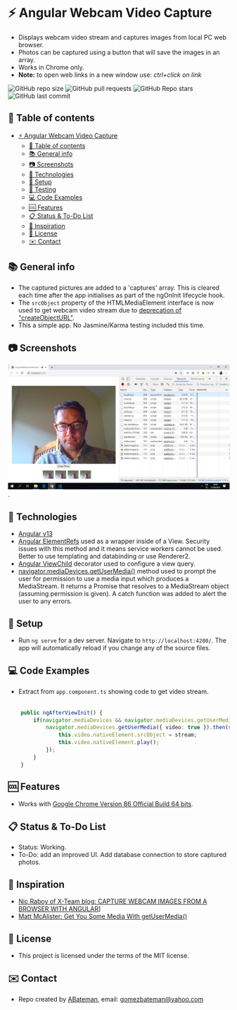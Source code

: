 # :zap: Angular Webcam Video Capture

* Displays webcam video stream and captures images from local PC web browser.
* Photos can be captured using a button that will save the images in an array.
* Works in Chrome only.
* **Note:** to open web links in a new window use: _ctrl+click on link_

![GitHub repo size](https://img.shields.io/github/repo-size/AndrewJBateman/angular-webcam-video-capture?style=plastic)
![GitHub pull requests](https://img.shields.io/github/issues-pr/AndrewJBateman/angular-webcam-video-capture?style=plastic)
![GitHub Repo stars](https://img.shields.io/github/stars/AndrewJBateman/angular-webcam-video-capture?style=plastic)
![GitHub last commit](https://img.shields.io/github/last-commit/AndrewJBateman/angular-webcam-video-capture?style=plastic)

## :page_facing_up: Table of contents

* [:zap: Angular Webcam Video Capture](#zap-angular-webcam-video-capture)
  * [:page_facing_up: Table of contents](#page_facing_up-table-of-contents)
  * [:books: General info](#books-general-info)
  * [:camera: Screenshots](#camera-screenshots)
  * [:signal_strength: Technologies](#signal_strength-technologies)
  * [:floppy_disk: Setup](#floppy_disk-setup)
  * [:wrench: Testing](#wrench-testing)
  * [:computer: Code Examples](#computer-code-examples)
  * [:cool: Features](#cool-features)
  * [:clipboard: Status & To-Do List](#clipboard-status--to-do-list)
  * [:clap: Inspiration](#clap-inspiration)
  * [:file_folder: License](#file_folder-license)
  * [:envelope: Contact](#envelope-contact)

## :books: General info

* The captured pictures are added to a 'captures' array. This is cleared each time after the app initialises as part of the ngOnInit lifecycle hook.
* The `srcObject` property of the HTMLMediaElement interface is now used to get webcam video stream due to [deprecation of "createObjectURL"](https://developer.mozilla.org/en-US/docs/Web/API/HTMLMediaElement/srcObject).
* This a simple app. No Jasmine/Karma testing included this time.

## :camera: Screenshots

![Example screenshot](./img/webcam-video-capture.png).

## :signal_strength: Technologies

* [Angular v13](https://angular.io/)
* [Angular ElementRefs](https://angular.io/api/core/ElementRef#description) used as a wrapper inside of a View. Security issues with this method and it means service workers cannot be used. Better to use templating and databinding or use Renderer2.
* [Angular ViewChild](https://angular.io/api/core/ViewChild) decorator used to configure a view query.
* [navigator.mediaDevices.getUserMedia()](https://developer.mozilla.org/en-US/docs/Web/API/MediaDevices/getUserMedia) method used to prompt the user for permission to use a media input which produces a MediaStream. It returns a Promise that resolves to a MediaStream object (assuming permission is given). A catch function was added to alert the user to any errors.

## :floppy_disk: Setup

* Run `ng serve` for a dev server. Navigate to `http://localhost:4200/`. The app will automatically reload if you change any of the source files.

## :computer: Code Examples

* Extract from `app.component.ts` showing code to get video stream.

```typescript

    public ngAfterViewInit() {
        if(navigator.mediaDevices && navigator.mediaDevices.getUserMedia) {
            navigator.mediaDevices.getUserMedia({ video: true }).then(stream => {
                this.video.nativeElement.srcObject = stream;
                this.video.nativeElement.play();
            });
        }
    }
```

## :cool: Features

* Works with [Google Chrome Version 86 Official Build 64 bits](https://www.google.com/chrome/).

## :clipboard: Status & To-Do List

* Status: Working.
* To-Do: add an improved UI. Add database connection to store captured photos.

## :clap: Inspiration

* [Nic Raboy of X-Team blog: CAPTURE WEBCAM IMAGES FROM A BROWSER WITH ANGULAR](https://x-team.com/blog/webcam-image-capture-angular/)]
* [Matt McAlister: Get You Some Media With getUserMedia()](https://medium.com/@matt.mcalister93/get-you-some-media-with-getusermedia-726cde161cd7)

## :file_folder: License

* This project is licensed under the terms of the MIT license.

## :envelope: Contact

* Repo created by [ABateman](https://github.com/AndrewJBateman), email: gomezbateman@yahoo.com
